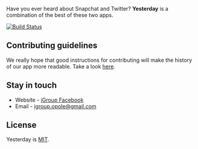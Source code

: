 Have you ever heard about Snapchat and Twitter? **Yesterday** is a combination of the best of these two apps.

[![Build Status](https://travis-ci.com/igroup-opole/yesterday-client.svg?branch=master)](https://travis-ci.com/igroup-opole/yesterday-client)

## Contributing guidelines

We really hope that good instructions for contributing will make the history of our app more readable. Take a look [here](CONTRIBUTING.md).

## Stay in touch

* Website - [iGroup Facebook](https://www.facebook.com/igroup.opole/)
* Email - [igroup.opole@gmail.com](mailto:igroup.opole@gmail.com)

## License

Yesterday is [MIT](LICENSE).